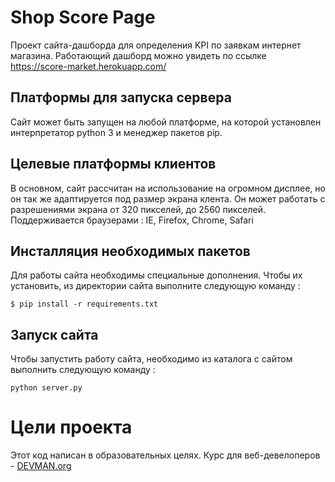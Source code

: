 # Shop Score Page

Проект сайта-дашборда для определения KPI по заявкам интернет магазина.
Работающий дашборд можно увидеть по ссылке https://score-market.herokuapp.com/

## Платформы для запуска сервера

Сайт может быть запущен на любой платформе, на которой установлен интерпретатор
python 3 и менеджер пакетов pip.

## Целевые платформы клиентов

В основном, сайт рассчитан на использование на огромном дисплее, но он так же
адаптируется под размер экрана клента. Он может работать с разрешениями
экрана от 320 пикселей, до 2560 пикселей. Поддерживается браузерами :
IE, Firefox, Chrome, Safari



## Инсталляция необходимых пакетов

Для работы сайта необходимы специальные дополнения. Чтобы их установить,
из директории сайта выполните следующую команду :

    $ pip install -r requirements.txt

## Запуск сайта

Чтобы запустить работу сайта, необходимо из каталога с сайтом выполнить
следующую команду :

    python server.py

# Цели проекта

Этот код написан в образовательных целях. Курс для веб-девелоперов - [DEVMAN.org](https://devman.org)
